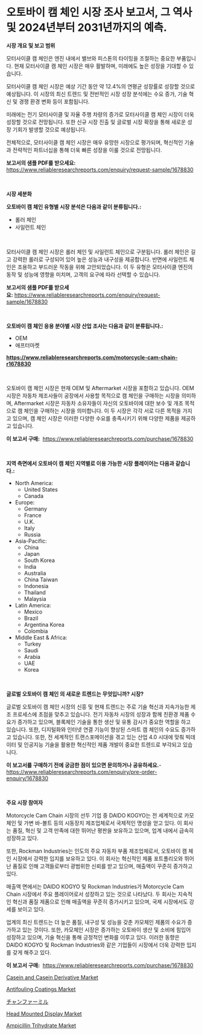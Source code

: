 <p><h1>오토바이 캠 체인 시장 조사 보고서, 그 역사 및 2024년부터 2031년까지의 예측.</h1></p><p><strong>시장 개요 및 보고 범위</strong></p>
<p><p>모터사이클 캠 체인은 엔진 내에서 밸브와 피스톤의 타이밍을 조절하는 중요한 부품입니다. 현재 모터사이클 캠 체인 시장은 매우 활발하며, 미래에도 높은 성장을 기대할 수 있습니다. </p><p>모터사이클 캠 체인 시장은 예상 기간 동안 약 12.4%의 연평균 성장률로 성장할 것으로 예상됩니다. 이 시장의 최신 트렌드 및 전반적인 시장 성장 분석에는 수요 증가, 기술 혁신 및 경쟁 환경 변화 등이 포함됩니다. </p><p>미래에는 전기 모터사이클 및 자율 주행 차량의 증가로 모터사이클 캠 체인 시장이 더욱 성장할 것으로 전망됩니다. 또한 신규 시장 진출 및 글로벌 시장 확장을 통해 새로운 성장 기회가 발생할 것으로 예상됩니다.</p><p>전체적으로, 모터사이클 캠 체인 시장은 매우 유망한 시장으로 평가되며, 혁신적인 기술과 전략적인 파트너십을 통해 더욱 빠른 성장을 이룰 것으로 전망됩니다.</p></p>
<p><strong>보고서의 샘플 PDF를 받으세요:</strong> <a href="https://www.reliableresearchreports.com/enquiry/request-sample/1678830">https://www.reliableresearchreports.com/enquiry/request-sample/1678830</a></p>
<p>&nbsp;</p>
<p><strong>시장 세분화</strong></p>
<p><strong>오토바이 캠 체인 유형별 시장 분석은 다음과 같이 분류됩니다.:</strong></p>
<p><ul><li>롤러 체인</li><li>사일런트 체인</li></ul></p>
<p>&nbsp;</p>
<p><p>모터사이클 캠 체인 시장은 롤러 체인 및 사일런트 체인으로 구분됩니다. 롤러 체인은 길고 강력한 롤러로 구성되어 있어 높은 성능과 내구성을 제공합니다. 반면에 사일런트 체인은 조용하고 부드러운 작동을 위해 고안되었습니다. 이 두 유형은 모터사이클 엔진의 동작 및 성능에 영향을 미치며, 고객의 요구에 따라 선택할 수 있습니다.</p></p>
<p><strong>보고서의 샘플 PDF를 받으세요:</strong>&nbsp;<a href="https://www.reliableresearchreports.com/enquiry/request-sample/1678830">https://www.reliableresearchreports.com/enquiry/request-sample/1678830</a></p>
<p>&nbsp;</p>
<p><strong> 오토바이 캠 체인 응용 분야별 시장 산업 조사는 다음과 같이 분류됩니다.:</strong></p>
<p><ul><li>OEM</li><li>애프터마켓</li></ul></p>
<p><strong><a href="https://www.reliableresearchreports.com/motorcycle-cam-chain-r1678830">https://www.reliableresearchreports.com/motorcycle-cam-chain-r1678830</a></strong></p>
<p>&nbsp;</p>
<p><p>오토바이 캠 체인 시장은 현재 OEM 및 Aftermarket 시장을 포함하고 있습니다. OEM 시장은 자동차 제조사들이 공장에서 사용할 목적으로 캠 체인을 구매하는 시장을 의미하며, Aftermarket 시장은 자동차 소유자들이 자신의 오토바이에 대한 보수 및 개조 목적으로 캠 체인을 구매하는 시장을 의미합니다. 이 두 시장은 각각 서로 다른 목적을 가지고 있으며, 캠 체인 시장은 이러한 다양한 수요를 충족시키기 위해 다양한 제품을 제공하고 있습니다.</p></p>
<p><strong>이 보고서 구매:</strong>&nbsp; <a href="https://www.reliableresearchreports.com/purchase/1678830">https://www.reliableresearchreports.com/purchase/1678830</a></p>
<p>&nbsp;</p>
<p><strong>지역 측면에서 오토바이 캠 체인 지역별로 이용 가능한 시장 플레이어는 다음과 같습니다.:</strong></p>
<p><ul>
    <li>
        North America:
        <ul>
            <li>United States</li>
            <li>Canada</li>
        </ul>
    </li>
    <li>
        Europe:
        <ul>
            <li>Germany</li>
            <li>France</li>
            <li>U.K.</li>
            <li>Italy</li>
            <li>Russia</li>
        </ul>
    </li>
    <li>
        Asia-Pacific:
        <ul>
            <li>China</li>
            <li>Japan</li>
            <li>South Korea</li>
            <li>India</li>
            <li>Australia</li>
            <li>China Taiwan</li>
            <li>Indonesia</li>
            <li>Thailand</li>
            <li>Malaysia</li>
        </ul>
    </li>
    <li>
        Latin America:
        <ul>
            <li>Mexico</li>
            <li>Brazil</li>
            <li>Argentina Korea</li>
            <li>Colombia</li>
        </ul>
    </li>
    <li>
        Middle East & Africa:
        <ul>
            <li>Turkey</li>
            <li>Saudi</li>
            <li>Arabia</li>
            <li>UAE</li>
            <li>Korea</li>
        </ul>
    </li>
    </ul></p>
<p>&nbsp;</p>
<p><strong>글로벌 오토바이 캠 체인 의 새로운 트렌드는 무엇입니까? 시장?</strong></p>
<p><p>글로벌 오토바이 캠 체인 시장의 신흥 및 현재 트렌드는 주로 기술 혁신과 지속가능한 제조 프로세스에 초점을 맞추고 있습니다. 전기 자동차 시장의 성장과 함께 친환경 제품 수요가 증가하고 있으며, 블록체인 기술을 통한 생산 및 유통 감시가 중요한 역할을 하고 있습니다. 또한, 디지털화와 인터넷 연결 기능이 향상된 스마트 캠 체인의 수요도 증가하고 있습니다. 또한, 전 세계적인 트랜스포메이션을 겪고 있는 산업 4.0 시대에 맞춰 빅데이터 및 인공지능 기술을 활용한 혁신적인 제품 개발이 중요한 트렌드로 부각되고 있습니다.</p></p>
<p><strong>이 보고서를 구매하기 전에 궁금한 점이 있으면 문의하거나 공유하세요.</strong>- <a href="https://www.reliableresearchreports.com/enquiry/pre-order-enquiry/1678830">https://www.reliableresearchreports.com/enquiry/pre-order-enquiry/1678830</a></p>
<p>&nbsp;</p>
<p><strong>주요 시장 참여자</strong></p>
<p><p>Motorcycle Cam Chain 시장의 선두 기업 중 DAIDO KOGYO는 전 세계적으로 카모체인 및 가변 바-볼트 등의 시동장치 제조업체로서 국제적인 명성을 얻고 있다. 이 회사는 품질, 혁신 및 고객 만족에 대한 뛰어난 평판을 보유하고 있으며, 업계 내에서 급속히 성장하고 있다.</p><p>또한, Rockman Industries는 인도의 주요 자동차 부품 제조업체로서, 오토바이 캠 체인 시장에서 강력한 입지를 보유하고 있다. 이 회사는 혁신적인 제품 포트폴리오와 뛰어난 품질로 인해 고객들로부터 광범위한 신뢰를 받고 있으며, 매출액이 꾸준히 증가하고 있다.</p><p>매출액 면에서는 DAIDO KOGYO 및 Rockman Industries가 Motorcycle Cam Chain 시장에서 주요 플레이어로서 성장하고 있는 것으로 나타났다. 두 회사는 지속적인 혁신과 품질 제품으로 인해 매출액을 꾸준히 증가시키고 있으며, 국제 시장에서도 강세를 보이고 있다.</p><p>업계의 최신 트렌드는 더 높은 품질, 내구성 및 성능을 갖춘 카모체인 제품의 수요가 증가하고 있는 것이다. 또한, 카모체인 시장은 증가하는 오토바이 생산 및 소비에 힘입어 성장하고 있으며, 기술 혁신을 통해 긍정적인 변화를 이루고 있다. 이러한 동향은 DAIDO KOGYO 및 Rockman Industries와 같은 기업들이 시장에서 더욱 강력한 입지를 갖게 해주고 있다.</p></p>
<p><strong>이 보고서 구매:</strong>&nbsp;&nbsp;<a href="https://www.reliableresearchreports.com/purchase/1678830">https://www.reliableresearchreports.com/purchase/1678830</a></p>
<p><p><a href="https://www.linkedin.com/pulse/casein-derivative-market-size-focuses-dynamics-in-depth-bproc?trackingId=3y0RViaX0R7DIMuhPyhtnA%3D%3D">Casein and Casein Derivative Market</a></p><p><a href="https://issuu.com/reportprime-2/docs/antifouling-coatings-market-size-2030.pptx">Antifouling Coatings Market</a></p><p><a href="https://github.com/schmahlson/Market-Research-Report-List-1/blob/main/660603625919.md">チャンファーミル</a></p><p><a href="https://view.publitas.com/reportprime-1/head-mounted-display-market-outlook-industry-overview-and-forecast-2024-to-2031/">Head Mounted Display Market</a></p><p><a href="https://github.com/provorikovar/Market-Research-Report-List-4/blob/main/ampicillin-trihydrate-market.md">Ampicillin Trihydrate Market</a></p></p>